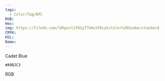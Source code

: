```yaml
---
tags:
  - Color/Tag/NTC
RGB:
Hex:
img: https://filedn.com/l0hpzxl1f01yT7GHxtF8cyk/Color%20Snake/standard_csv_to_svg//A9B2C3.svg
CMYK:
HSL:
Name:
---
```

Cadet Blue
```palette
#A9B2C3
```
RGB
